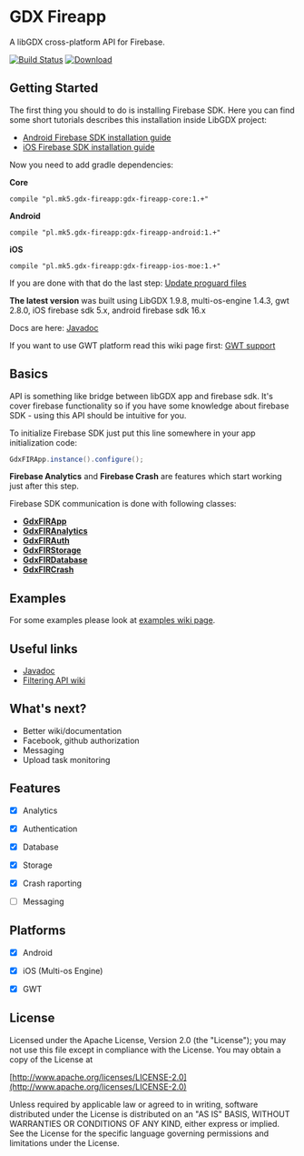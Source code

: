 # GDX Fireapp

A libGDX cross-platform API for Firebase.

[ ![Build Status](https://travis-ci.org/mk-5/gdx-fireapp.svg?branch=master)](https://travis-ci.org/mk-5/gdx-fireapp) [ ![Download](https://api.bintray.com/packages/mk-5/maven/gdx-fireapp/images/download.svg) ](https://bintray.com/mk-5/maven/gdx-fireapp/_latestVersion)



## Getting Started

The first thing you should to do is installing Firebase SDK. Here you can find some short tutorials describes this installation inside LibGDX project:

- [Android Firebase SDK installation guide](https://github.com/mk-5/gdx-fireapp/wiki/Android-SDK-installation)
- [iOS Firebase SDK installation guide](https://github.com/mk-5/gdx-fireapp/wiki/iOS-Firebase-SDK-installation)

Now you need to add gradle dependencies:

**Core**

```
compile "pl.mk5.gdx-fireapp:gdx-fireapp-core:1.+"
```
**Android**

```
compile "pl.mk5.gdx-fireapp:gdx-fireapp-android:1.+"
```
**iOS**

```
compile "pl.mk5.gdx-fireapp:gdx-fireapp-ios-moe:1.+"
```

If you are done with that do the last step: [Update proguard files](https://github.com/mk-5/gdx-fireapp/wiki/Proguard-required-rules)



**The latest version** was built using LibGDX 1.9.8, multi-os-engine 1.4.3, gwt 2.8.0, iOS firebase sdk 5.x, android firebase sdk 16.x

Docs are here: [Javadoc](http://fireappdocs.mk5.pl/)

If you want to use GWT platform read this wiki page first: [GWT support](https://github.com/mk-5/gdx-fireapp/wiki/GDX-Fireapp-GWT)



## Basics

API is something like bridge between libGDX app and firebase sdk. It's cover firebase functionality so if you have some knowledge about firebase SDK - using this API should be intuitive for you.



To initialize Firebase SDK  just put this line somewhere in your app initialization code:

```java
GdxFIRApp.instance().configure();
```

**Firebase Analytics** and **Firebase Crash** are features which start working just after this step.



Firebase SDK communication is done with following classes:

- **[GdxFIRApp](http://fireappdocs.mk5.pl/mk/gdx/firebase/GdxFIRApp.html)**
- **[GdxFIRAnalytics](http://fireappdocs.mk5.pl/mk/gdx/firebase/GdxFIRAnalytics.html)**
- **[GdxFIRAuth](http://fireappdocs.mk5.pl/mk/gdx/firebase/GdxFIRAuth.html)**
- **[GdxFIRStorage](http://fireappdocs.mk5.pl/mk/gdx/firebase/GdxFIRStorage.html)**
- **[GdxFIRDatabase](http://fireappdocs.mk5.pl/mk/gdx/firebase/GdxFIRDatabase.html)**
- **[GdxFIRCrash](http://fireappdocs.mk5.pl/mk/gdx/firebase/GdxFIRCrash.html)**




## Examples

For some examples please look at [examples wiki page](https://github.com/mk-5/gdx-fireapp/wiki/Examples).



## Useful links

- [Javadoc](http://fireappdocs.mk5.pl)
- [Filtering API wiki](https://github.com/mk-5/gdx-fireapp/wiki/Filtering-API)




## What's next?



- Better wiki/documentation
- Facebook, github authorization
- Messaging
- Upload task monitoring




## Features

- [x] Analytics
- [x] Authentication
- [x] Database
- [x] Storage
- [x] Crash raporting
- [ ] Messaging




## Platforms

- [x] Android
- [x] iOS (Multi-os Engine)
- [x] GWT





## License

Licensed under the Apache License, Version 2.0 (the "License"); you may not use this file except in compliance with the License. You may obtain a copy of the License at

[http://www.apache.org/licenses/LICENSE-2.0](http://www.apache.org/licenses/LICENSE-2.0)

Unless required by applicable law or agreed to in writing, software distributed under the License is distributed on an "AS IS" BASIS, WITHOUT WARRANTIES OR CONDITIONS OF ANY KIND, either express or implied. See the License for the specific language governing permissions and limitations under the License.